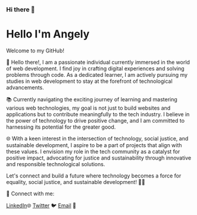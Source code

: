 ### Hi there 👋
<h1>Hello I'm Angely</h1>
<p>Welcome to my GitHub!</p>

👋 Hello there!, I am a passionate individual currently immersed in the world of web development. I find joy in crafting digital experiences and solving problems through code. As a dedicated learner, I am actively pursuing my studies in web development to stay at the forefront of technological advancements.

📚 Currently navigating the exciting journey of learning and mastering various web technologies, my goal is not just to build websites and applications but to contribute meaningfully to the tech industry. I believe in the power of technology to drive positive change, and I am committed to harnessing its potential for the greater good.

🌐 With a keen interest in the intersection of technology, social justice, and sustainable development, I aspire to be a part of projects that align with these values. I envision my role in the tech community as a catalyst for positive impact, advocating for justice and sustainability through innovative and responsible technological solutions.

Let's connect and build a future where technology becomes a force for equality, social justice, and sustainable development! 🚀✨

🔗 Connect with me:

<a href="https://www.linkedin.com/in/angely-lizcano-719386280/">LinkedIn</a>🌐
<a href="https://twitter.com/96Angeliz">Twitter</a> 🐦
<a href="lizcanoangelyj@gmail.com">Email</a> 📧

